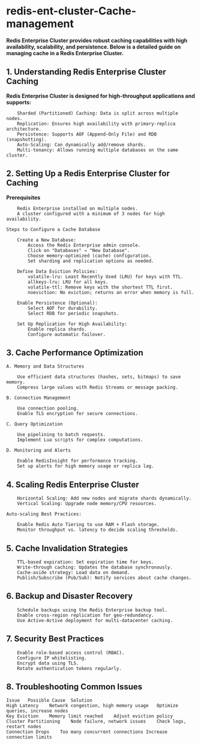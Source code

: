# redis-ent-cluster-Cache-management

**Redis Enterprise Cluster provides robust caching capabilities with high availability, scalability, and persistence. Below is a detailed guide on managing cache in a Redis Enterprise Cluster.**
## 1. Understanding Redis Enterprise Cluster Caching

**Redis Enterprise Cluster is designed for high-throughput applications and supports:**
~~~
    Sharded (Partitioned) Caching: Data is split across multiple nodes.
    Replication: Ensures high availability with primary-replica architecture.
    Persistence: Supports AOF (Append-Only File) and RDB (snapshotting).
    Auto-Scaling: Can dynamically add/remove shards.
    Multi-tenancy: Allows running multiple databases on the same cluster.
~~~
## 2. Setting Up a Redis Enterprise Cluster for Caching
**Prerequisites**
~~~
    Redis Enterprise installed on multiple nodes.
    A cluster configured with a minimum of 3 nodes for high availability.

Steps to Configure a Cache Database

    Create a New Database:
        Access the Redis Enterprise admin console.
        Click on "Databases" → "New Database".
        Choose memory-optimized (cache) configuration.
        Set sharding and replication options as needed.

    Define Data Eviction Policies:
        volatile-lru: Least Recently Used (LRU) for keys with TTL.
        allkeys-lru: LRU for all keys.
        volatile-ttl: Remove keys with the shortest TTL first.
        noeviction: No eviction; returns an error when memory is full.

    Enable Persistence (Optional):
        Select AOF for durability.
        Select RDB for periodic snapshots.

    Set Up Replication for High Availability:
        Enable replica shards.
        Configure automatic failover.
~~~
## 3. Cache Performance Optimization
~~~
A. Memory and Data Structures

    Use efficient data structures (hashes, sets, bitmaps) to save memory.
    Compress large values with Redis Streams or message packing.

B. Connection Management

    Use connection pooling.
    Enable TLS encryption for secure connections.

C. Query Optimization

    Use pipelining to batch requests.
    Implement Lua scripts for complex computations.

D. Monitoring and Alerts

    Enable RedisInsight for performance tracking.
    Set up alerts for high memory usage or replica lag.
~~~
## 4. Scaling Redis Enterprise Cluster
~~~
    Horizontal Scaling: Add new nodes and migrate shards dynamically.
    Vertical Scaling: Upgrade node memory/CPU resources.

Auto-scaling Best Practices:

    Enable Redis Auto Tiering to use RAM + Flash storage.
    Monitor throughput vs. latency to decide scaling thresholds.
~~~
## 5. Cache Invalidation Strategies
~~~
    TTL-based expiration: Set expiration time for keys.
    Write-through caching: Updates the database synchronously.
    Cache-aside strategy: Load data on demand.
    Publish/Subscribe (Pub/Sub): Notify services about cache changes.
~~~
## 6. Backup and Disaster Recovery
~~~
    Schedule backups using the Redis Enterprise backup tool.
    Enable cross-region replication for geo-redundancy.
    Use Active-Active deployment for multi-datacenter caching.
~~~
## 7. Security Best Practices
~~~
    Enable role-based access control (RBAC).
    Configure IP whitelisting.
    Encrypt data using TLS.
    Rotate authentication tokens regularly.
~~~
## 8. Troubleshooting Common Issues
~~~
Issue	Possible Cause	Solution
High Latency	Network congestion, high memory usage	Optimize queries, increase nodes
Key Eviction	Memory limit reached	Adjust eviction policy
Cluster Partitioning	Node failure, network issues	Check logs, restart nodes
Connection Drops	Too many concurrent connections	Increase connection limits
~~~
